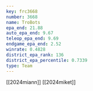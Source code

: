 ```yaml
---
key: frc3668
number: 3668
name: TroBots
epa_end: 21.88
auto_epa_end: 9.67
teleop_epa_end: 9.69
endgame_epa_end: 2.52
winrate: 0.4828
district_epa_rank: 136
district_epa_percentile: 0.7339
type: Team
---
```

[[2024miann]]
[[2024miket]]
